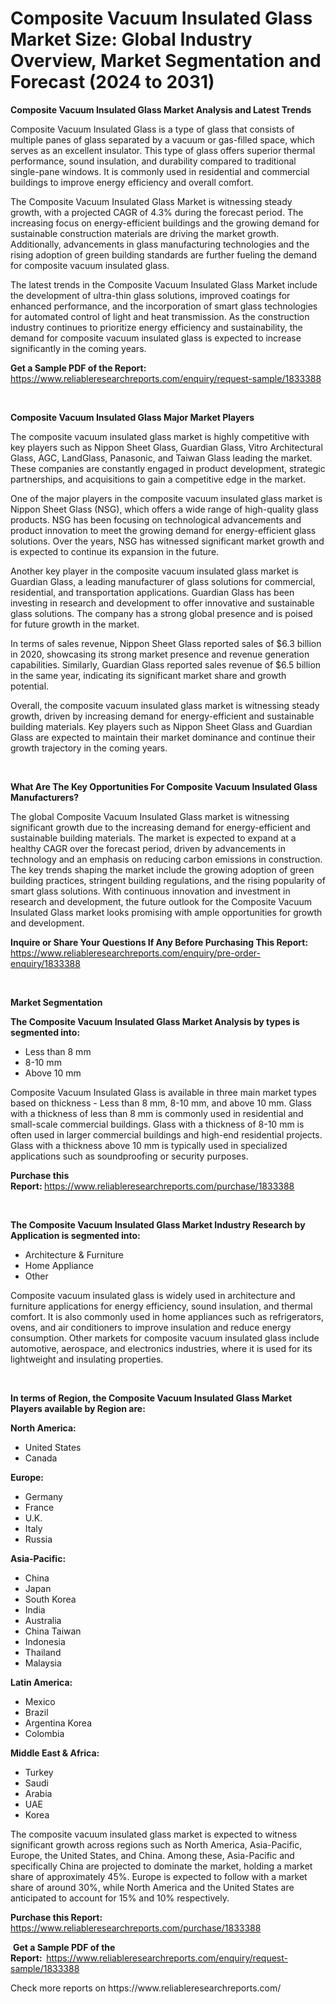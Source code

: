 <p><h1>Composite Vacuum Insulated Glass Market Size: Global Industry Overview, Market Segmentation and Forecast (2024 to 2031)</h1></p><p><strong>Composite Vacuum Insulated Glass Market Analysis and Latest Trends</strong></p>
<p><p>Composite Vacuum Insulated Glass is a type of glass that consists of multiple panes of glass separated by a vacuum or gas-filled space, which serves as an excellent insulator. This type of glass offers superior thermal performance, sound insulation, and durability compared to traditional single-pane windows. It is commonly used in residential and commercial buildings to improve energy efficiency and overall comfort.</p><p>The Composite Vacuum Insulated Glass Market is witnessing steady growth, with a projected CAGR of 4.3% during the forecast period. The increasing focus on energy-efficient buildings and the growing demand for sustainable construction materials are driving the market growth. Additionally, advancements in glass manufacturing technologies and the rising adoption of green building standards are further fueling the demand for composite vacuum insulated glass.</p><p>The latest trends in the Composite Vacuum Insulated Glass Market include the development of ultra-thin glass solutions, improved coatings for enhanced performance, and the incorporation of smart glass technologies for automated control of light and heat transmission. As the construction industry continues to prioritize energy efficiency and sustainability, the demand for composite vacuum insulated glass is expected to increase significantly in the coming years.</p></p>
<p><strong>Get a Sample PDF of the Report:&nbsp;</strong> <a href="https://www.reliableresearchreports.com/enquiry/request-sample/1833388">https://www.reliableresearchreports.com/enquiry/request-sample/1833388</a></p>
<p>&nbsp;</p>
<p><strong>Composite Vacuum Insulated Glass Major Market Players</strong></p>
<p><p>The composite vacuum insulated glass market is highly competitive with key players such as Nippon Sheet Glass, Guardian Glass, Vitro Architectural Glass, AGC, LandGlass, Panasonic, and Taiwan Glass leading the market. These companies are constantly engaged in product development, strategic partnerships, and acquisitions to gain a competitive edge in the market.</p><p>One of the major players in the composite vacuum insulated glass market is Nippon Sheet Glass (NSG), which offers a wide range of high-quality glass products. NSG has been focusing on technological advancements and product innovation to meet the growing demand for energy-efficient glass solutions. Over the years, NSG has witnessed significant market growth and is expected to continue its expansion in the future.</p><p>Another key player in the composite vacuum insulated glass market is Guardian Glass, a leading manufacturer of glass solutions for commercial, residential, and transportation applications. Guardian Glass has been investing in research and development to offer innovative and sustainable glass solutions. The company has a strong global presence and is poised for future growth in the market.</p><p>In terms of sales revenue, Nippon Sheet Glass reported sales of $6.3 billion in 2020, showcasing its strong market presence and revenue generation capabilities. Similarly, Guardian Glass reported sales revenue of $6.5 billion in the same year, indicating its significant market share and growth potential.</p><p>Overall, the composite vacuum insulated glass market is witnessing steady growth, driven by increasing demand for energy-efficient and sustainable building materials. Key players such as Nippon Sheet Glass and Guardian Glass are expected to maintain their market dominance and continue their growth trajectory in the coming years.</p></p>
<p>&nbsp;</p>
<p><strong>What Are The Key Opportunities For Composite Vacuum Insulated Glass Manufacturers?</strong></p>
<p><p>The global Composite Vacuum Insulated Glass market is witnessing significant growth due to the increasing demand for energy-efficient and sustainable building materials. The market is expected to expand at a healthy CAGR over the forecast period, driven by advancements in technology and an emphasis on reducing carbon emissions in construction. The key trends shaping the market include the growing adoption of green building practices, stringent building regulations, and the rising popularity of smart glass solutions. With continuous innovation and investment in research and development, the future outlook for the Composite Vacuum Insulated Glass market looks promising with ample opportunities for growth and development.</p></p>
<p><strong>Inquire or Share Your Questions If Any Before Purchasing This Report:</strong> <a href="https://www.reliableresearchreports.com/enquiry/pre-order-enquiry/1833388">https://www.reliableresearchreports.com/enquiry/pre-order-enquiry/1833388</a></p>
<p>&nbsp;</p>
<p><strong>Market Segmentation</strong></p>
<p><strong>The Composite Vacuum Insulated Glass Market Analysis by types is segmented into:</strong></p>
<p><ul><li>Less than 8 mm</li><li>8-10 mm</li><li>Above 10 mm</li></ul></p>
<p><p>Composite Vacuum Insulated Glass is available in three main market types based on thickness - Less than 8 mm, 8-10 mm, and above 10 mm. Glass with a thickness of less than 8 mm is commonly used in residential and small-scale commercial buildings. Glass with a thickness of 8-10 mm is often used in larger commercial buildings and high-end residential projects. Glass with a thickness above 10 mm is typically used in specialized applications such as soundproofing or security purposes.</p></p>
<p><strong>Purchase this Report:&nbsp;</strong><a href="https://www.reliableresearchreports.com/purchase/1833388">https://www.reliableresearchreports.com/purchase/1833388</a></p>
<p>&nbsp;</p>
<p><strong>The Composite Vacuum Insulated Glass Market Industry Research by Application is segmented into:</strong></p>
<p><ul><li>Architecture & Furniture</li><li>Home Appliance</li><li>Other</li></ul></p>
<p><p>Composite vacuum insulated glass is widely used in architecture and furniture applications for energy efficiency, sound insulation, and thermal comfort. It is also commonly used in home appliances such as refrigerators, ovens, and air conditioners to improve insulation and reduce energy consumption. Other markets for composite vacuum insulated glass include automotive, aerospace, and electronics industries, where it is used for its lightweight and insulating properties.</p></p>
<p>&nbsp;</p>
<p><strong>In terms of Region, the Composite Vacuum Insulated Glass Market Players available by Region are:</strong></p>
<p>
    <p> <strong> North America: </strong>
        <ul>
            <li>United States</li>
            <li>Canada</li>
        </ul>
        </p> 
    <p> <strong> Europe: </strong>
        <ul>
            <li>Germany</li>
            <li>France</li>
            <li>U.K.</li>
            <li>Italy</li>
            <li>Russia</li>
        </ul>
        </p> 
    <p> <strong> Asia-Pacific: </strong>
        <ul>
            <li>China</li>
            <li>Japan</li>
            <li>South Korea</li>
            <li>India</li>
            <li>Australia</li>
            <li>China Taiwan</li>
            <li>Indonesia</li>
            <li>Thailand</li>
            <li>Malaysia</li>
        </ul>
        </p> 
    <p> <strong> Latin America: </strong>
        <ul>
            <li>Mexico</li>
            <li>Brazil</li>
            <li>Argentina Korea</li>
            <li>Colombia</li>
        </ul>
        </p> 
    <p> <strong> Middle East & Africa: </strong>
        <ul>
            <li>Turkey</li>
            <li>Saudi</li>
            <li>Arabia</li>
            <li>UAE</li>
            <li>Korea</li>
        </ul>
    </p>
    </p>
<p><p>The composite vacuum insulated glass market is expected to witness significant growth across regions such as North America, Asia-Pacific, Europe, the United States, and China. Among these, Asia-Pacific and specifically China are projected to dominate the market, holding a market share of approximately 45%. Europe is expected to follow with a market share of around 30%, while North America and the United States are anticipated to account for 15% and 10% respectively.</p></p>
<p><strong>Purchase this Report: </strong><a href="https://www.reliableresearchreports.com/purchase/1833388">https://www.reliableresearchreports.com/purchase/1833388</a></p>
<p>&nbsp;<strong>Get a Sample PDF of the Report:&nbsp;&nbsp;</strong><a href="https://www.reliableresearchreports.com/enquiry/request-sample/1833388">https://www.reliableresearchreports.com/enquiry/request-sample/1833388</a></p>
<p><strong></strong></p>
<p>Check more reports on https://www.reliableresearchreports.com/</p>